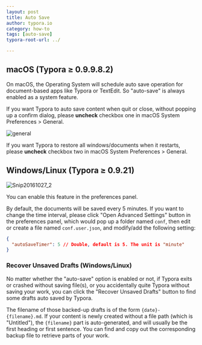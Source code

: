 ```yaml
---
layout: post
title: Auto Save
author: typora.io
category: how-to
tags: [auto-save]
typora-root-url: ../

---
```


## macOS (Typora ≥ 0.9.9.8.2)

On macOS, the Operating System will schedule auto save operation for document-based apps like Typora or TextEdit. So "auto-save" is always enabled as a system feature.

If you want Typora to auto save content when quit or close, without popping up a confirm dialog, please **uncheck** checkbox one in macOS System Preferences > General.

![general](/media/auto-save/general.png)

If you want Typora to restore all windows/documents when it restarts, please **uncheck** checkbox two in macOS System Preferences > General.

## Windows/Linux (Typora ≥ 0.9.21) 

 ![Snip20161027_2](/media/auto-save/Snip20161027_2.png)

You can enable this feature in the preferences panel.

By default, the documents will be saved every 5 minutes.  If you want to change the time interval, please click "Open Advanced Settings" button in the preferences panel, which would pop up a folder named `conf`, then edit or create a file named `conf.user.json`, and modify/add the following setting:

```json
{
  "autoSaveTimer": 5 // Double, default is 5. The unit is "minute"
}
```

### Recover Unsaved Drafts (Windows/Linux)

No matter whether the "auto-save" option is enabled or not, if Typora exits or crashed without saving file(s), or you accidentally quite Typora without saving your work, you can click the "Recover Unsaved Drafts" button to find some drafts auto saved by Typora.

The filename of those backed-up drafts is of the form `{date}-{filename}.md`. If your content is newly created without a file path (which is "Untitled"), the `{filename}` part is auto-generated, and will usually be the first heading or first sentence. You can find and copy out the corresponding backup file to retrieve parts of your work.
